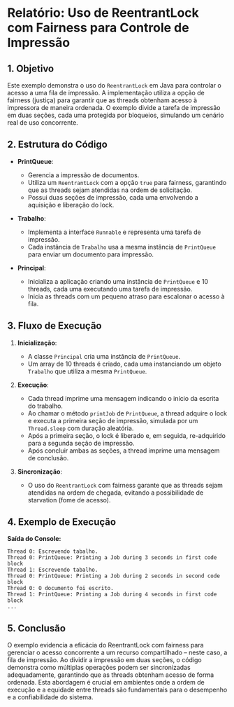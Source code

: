 # Relatório: Uso de ReentrantLock com Fairness para Controle de Impressão

## 1. Objetivo
Este exemplo demonstra o uso do `ReentrantLock` em Java para controlar o acesso a uma fila de impressão. A implementação utiliza a opção de fairness (justiça) para garantir que as threads obtenham acesso à impressora de maneira ordenada. O exemplo divide a tarefa de impressão em duas seções, cada uma protegida por bloqueios, simulando um cenário real de uso concorrente.

## 2. Estrutura do Código
- **PrintQueue**:  
  - Gerencia a impressão de documentos.  
  - Utiliza um `ReentrantLock` com a opção `true` para fairness, garantindo que as threads sejam atendidas na ordem de solicitação.  
  - Possui duas seções de impressão, cada uma envolvendo a aquisição e liberação do lock.

- **Trabalho**:  
  - Implementa a interface `Runnable` e representa uma tarefa de impressão.  
  - Cada instância de `Trabalho` usa a mesma instância de `PrintQueue` para enviar um documento para impressão.

- **Principal**:  
  - Inicializa a aplicação criando uma instância de `PrintQueue` e 10 threads, cada uma executando uma tarefa de impressão.  
  - Inicia as threads com um pequeno atraso para escalonar o acesso à fila.

## 3. Fluxo de Execução
1. **Inicialização**:  
   - A classe `Principal` cria uma instância de `PrintQueue`.
   - Um array de 10 threads é criado, cada uma instanciando um objeto `Trabalho` que utiliza a mesma `PrintQueue`.

2. **Execução**:  
   - Cada thread imprime uma mensagem indicando o início da escrita do trabalho.
   - Ao chamar o método `printJob` de `PrintQueue`, a thread adquire o lock e executa a primeira seção de impressão, simulada por um `Thread.sleep` com duração aleatória.
   - Após a primeira seção, o lock é liberado e, em seguida, re-adquirido para a segunda seção de impressão.
   - Após concluir ambas as seções, a thread imprime uma mensagem de conclusão.

3. **Sincronização**:  
   - O uso do `ReentrantLock` com fairness garante que as threads sejam atendidas na ordem de chegada, evitando a possibilidade de starvation (fome de acesso).

## 4. Exemplo de Execução
**Saída do Console:**
```text
Thread 0: Escrevendo tabalho.
Thread 0: PrintQueue: Printing a Job during 3 seconds in first code block
Thread 1: Escrevendo tabalho.
Thread 0: PrintQueue: Printing a Job during 2 seconds in second code block
Thread 0: O documento foi escrito.
Thread 1: PrintQueue: Printing a Job during 4 seconds in first code block
...
```

## 5. Conclusão

O exemplo evidencia a eficácia do ReentrantLock com fairness para gerenciar o acesso concorrente a um recurso compartilhado – neste caso, a fila de impressão. Ao dividir a impressão em duas seções, o código demonstra como múltiplas operações podem ser sincronizadas adequadamente, garantindo que as threads obtenham acesso de forma ordenada. Esta abordagem é crucial em ambientes onde a ordem de execução e a equidade entre threads são fundamentais para o desempenho e a confiabilidade do sistema.
